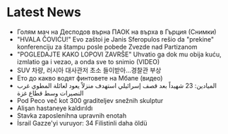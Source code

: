 # Latest News
-  Голям мач на Десподов върна ПАОК на върха в Гърция (Снимки)
-  "HVALA ČOVIĆU!" Evo zaštoi je Janis Sferopulos rešio da "prekine" konferenciju za štampu posle pobede Zvezde nad Partizanom
-  &quot;POGLEDAJTE KAKO LOPOVI ZAVRŠE&quot; Uhvatio ga dok mu obija kuću, izmlatio ga i vezao, a onda sve to snimio (VIDEO)
-  SUV 차량, 러시아 대사관저 초소 들이받아…경찰관 부상
-  Ето до какво водят финтовете на Мбапе (видео)
-  الميادين: 23 شهيداً بعد قصف إسرائيلي استهدف منزلاً يعود لعائلة المطوي غرب النصيرات وسط قطاع غزة
-  Pod Peco več kot 300 graditeljev snežnih skulptur
-  Alişan hastaneye kaldırıldı
-  Stavka zaposlenihna upravnih enotah
-  İsrail Gazze'yi vuruyor: 34 Filistinli daha öldü

